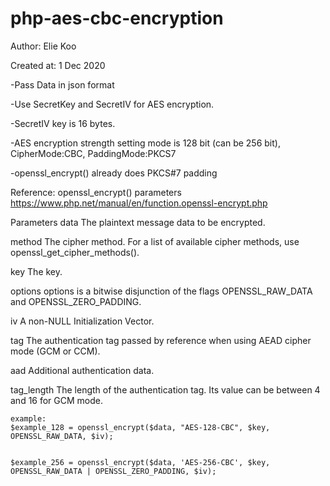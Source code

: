 # php-aes-cbc-encryption

Author: Elie Koo

Created at: 1 Dec 2020


-Pass Data in json format

-Use SecretKey and SecretIV for AES encryption.

-SecretIV key is 16 bytes.

-AES encryption strength setting mode is 128 bit (can be 256 bit), CipherMode:CBC, PaddingMode:PKCS7

-openssl_encrypt() already does PKCS#7 padding



Reference: openssl_encrypt() parameters https://www.php.net/manual/en/function.openssl-encrypt.php

Parameters
data
The plaintext message data to be encrypted.

method
The cipher method. For a list of available cipher methods, use openssl_get_cipher_methods().

key
The key.

options
options is a bitwise disjunction of the flags OPENSSL_RAW_DATA and OPENSSL_ZERO_PADDING.

iv
A non-NULL Initialization Vector.

tag
The authentication tag passed by reference when using AEAD cipher mode (GCM or CCM).

aad
Additional authentication data.

tag_length
The length of the authentication tag. Its value can be between 4 and 16 for GCM mode.

```
example:
$example_128 = openssl_encrypt($data, "AES-128-CBC", $key, OPENSSL_RAW_DATA, $iv);


$example_256 = openssl_encrypt($data, 'AES-256-CBC', $key, OPENSSL_RAW_DATA | OPENSSL_ZERO_PADDING, $iv);

```